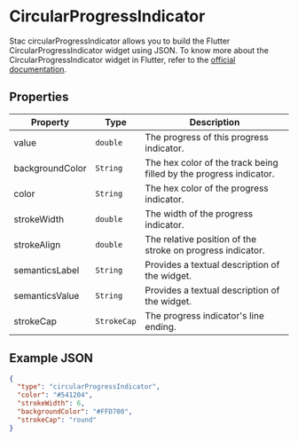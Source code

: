 # CircularProgressIndicator

Stac circularProgressIndicator allows you to build the Flutter CircularProgressIndicator widget using JSON. 
To know more about the CircularProgressIndicator widget in Flutter, refer to the [official documentation](https://api.flutter.dev/flutter/material/CircularProgressIndicator-class.html).

## Properties

| Property        | Type        | Description                                                        |
|-----------------|-------------|--------------------------------------------------------------------|
| value           | `double`    | The progress of this progress indicator.                           |
| backgroundColor | `String`    | The hex color of the track being filled by the progress indicator. |
| color           | `String`    | The hex color of the progress indicator.                           |
| strokeWidth     | `double`    | The width of the progress indicator.                               |
| strokeAlign     | `double`    | The relative position of the stroke on progress indicator.         |
| semanticsLabel  | `String`    | Provides a textual description of the widget.                      |
| semanticsValue  | `String`    | Provides a textual description of the widget.                      |
| strokeCap       | `StrokeCap` | The progress indicator's line ending.                              |


## Example JSON

```json
{
  "type": "circularProgressIndicator",
  "color": "#541204",
  "strokeWidth": 6,
  "backgroundColor": "#FFD700",
  "strokeCap": "round"
}
```

